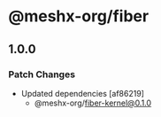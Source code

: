 # @meshx-org/fiber

## 1.0.0

### Patch Changes

- Updated dependencies [af86219]
  - @meshx-org/fiber-kernel@0.1.0
